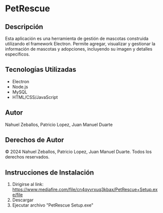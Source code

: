 # PetRescue

## Descripción
Esta aplicación es una herramienta de gestión de mascotas construida utilizando el framework Electron. Permite agregar, visualizar y gestionar la información de mascotas y adopciones, incluyendo su imagen y detalles específicos.

## Tecnologías Utilizadas
- Electron
- Node.js
- MySQL
- HTML/CSS/JavaScript

## Autor
Nahuel Zeballos, Patricio Lopez, Juan Manuel Duarte

## Derechos de Autor
© 2024 Nahuel Zeballos, Patricio Lopez, Juan Manuel Duarte. Todos los derechos reservados.

## Instrucciones de Instalación
1. Dirigirse al link: https://www.mediafire.com/file/cn4qyvrxuq3kbax/PetRescue+Setup.exe/file
2. Descargar
3. Ejecutar archivo "PetRescue Setup.exe"
   


